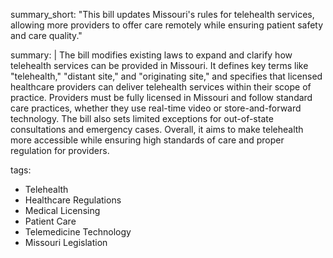 summary_short: "This bill updates Missouri's rules for telehealth services, allowing more providers to offer care remotely while ensuring patient safety and care quality."

summary: |
  The bill modifies existing laws to expand and clarify how telehealth services can be provided in Missouri. It defines key terms like "telehealth," "distant site," and "originating site," and specifies that licensed healthcare providers can deliver telehealth services within their scope of practice. Providers must be fully licensed in Missouri and follow standard care practices, whether they use real-time video or store-and-forward technology. The bill also sets limited exceptions for out-of-state consultations and emergency cases. Overall, it aims to make telehealth more accessible while ensuring high standards of care and proper regulation for providers.

tags:
  - Telehealth
  - Healthcare Regulations
  - Medical Licensing
  - Patient Care
  - Telemedicine Technology
  - Missouri Legislation
